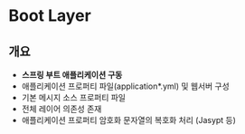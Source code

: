 Boot Layer
===
## 개요 
+ **스프링 부트 애플리케이션 구동**
+ 애플리케이션 프로퍼티 파일(application*.yml) 및 웹서버 구성
+ 기본 메시지 소스 프로퍼티 파일
+ 전체 레이어 의존성 존재
+ 애플리케이션 프로퍼티 암호화 문자열의 복호화 처리 (Jasypt 등)
